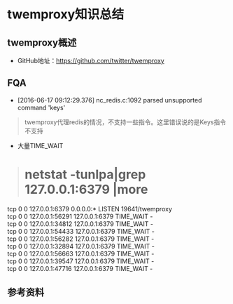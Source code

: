 # twemproxy知识总结
## twemproxy概述
- GitHub地址：https://github.com/twitter/twemproxy

## FQA
- [2016-06-17 09:12:29.376] nc_redis.c:1092 parsed unsupported command 'keys'
> twemproxy代理redis的情况，不支持一些指令。这里错误说的是Keys指令不支持

- 大量TIME_WAIT
> # netstat -tunlpa|grep 127.0.0.1:6379 |more 
tcp        0      0 127.0.0.1:6379          0.0.0.0:*               LISTEN      19641/twemproxy     
tcp        0      0 127.0.0.1:56291         127.0.0.1:6379          TIME_WAIT   -                   
tcp        0      0 127.0.0.1:34812         127.0.0.1:6379          TIME_WAIT   -                   
tcp        0      0 127.0.0.1:54433         127.0.0.1:6379          TIME_WAIT   -                   
tcp        0      0 127.0.0.1:56282         127.0.0.1:6379          TIME_WAIT   -                   
tcp        0      0 127.0.0.1:32894         127.0.0.1:6379          TIME_WAIT   -                   
tcp        0      0 127.0.0.1:56663         127.0.0.1:6379          TIME_WAIT   -                   
tcp        0      0 127.0.0.1:39547         127.0.0.1:6379          TIME_WAIT   -                   
tcp        0      0 127.0.0.1:47716         127.0.0.1:6379          TIME_WAIT   -  
## 参考资料
